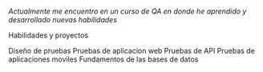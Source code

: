 <h1 aling="center"><!Hola, soy Dario¡✌🏻></h1>

*Actualmente me encuentro en un curso de QA en donde he aprendido y desarrollado nuevas habilidades*

<summary>Habilidades y proyectos</summary>


Diseño de pruebas
Pruebas de aplicacion web
Pruebas de API
Pruebas de aplicaciones moviles
Fundamentos de las bases de datos
